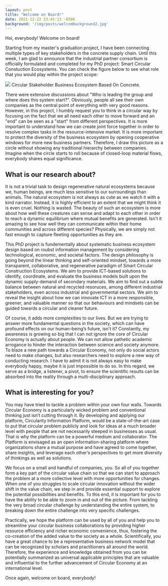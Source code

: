 ```yaml
---
layout: post
title: "Welcome on Board!"
date: 2021-12-22 23:45:13 -0500
background: '/img/posts/welcomBackground2.jpg'
---
```


<p>Hoi, everybody! Welcome on board!</p>

<p>Starting from my master's graduation project, I have been connecting multiple types of key stakeholders in the concrete supply chain. Until this week, I am glad to announce that the industrial partner consortium is officially formulated and completed for my PhD project: Smart Circular Constuction Ecosystems. You can check the figure below to see what role that you would play within the project scope:</p>

<img class="img-fluid" src="https://raw.githubusercontent.com/Yifei-Yu-UTwente/SCCE/master/img/posts/Welcome.png">
<span class="caption text-muted">Circular Stakeholder Business Ecosystem Based On Concrete.</span>

<p>There were extensive discussions about "Who is leading the group and where does this system start?". Obviously, people all see their own companies as the central point of everything with very good reasons. However, in this project, I humbly request you to think in a circular way by focusing on the fact that we all need each other to move forward and an "end" can be seen as a "start" from different perspectives. It is more important to understand how we can create joint force together in order to resolve complex tasks in the resource-intensive market. It is more important to protect the diversity of the business ecosystem by opening cooperative windows for more new business partners. Therefore, I draw this picture as a circle without showing any traditional hierarchy between companies. Imagine when the circle starts to roll because of closed-loop material flows, everybody shares equal significance.</p>

<h2 class="section-heading">What is our research about?</h2>

<p>It is not a trivial task to design regenerative natural ecosystems because we, human beings, are much less sensitive to our surroundings than animals. The natural ecosystem is not always as cute as we watch it with a kind narrator. Instead, it is highly efficient to an extent that we might think it is even cruel. Nothing is wasted. The beauty of such an ecosystem is more about how well these creatures can sense and adapt to each other in order to reach a dynamic equilibrium where mutual benefits are generated. Isn't it amazing to see how well they can communicate within their home communities and across different species? Physically, we are simply not fast enough to capture fleeting opportunities as they are.</p>

<p>This PhD project is fundementally about systematic business ecosystem design based on roubst information management by considering technological, economic, and societal factors. The design philosophy is going beyond the linear thinking and self-oriented mindset, towards a more transparent, collaborative, and regenerative paradigm of Smart Circular Construction Ecosystems. We aim to provide ICT-based solutions to identify, coordinate, and evaluate the business models built upon the dynamic supply-demand of secondary materials. We aim to find out a subtle balance between natural and recycled resoruces, among different industrial stakeholders, even across industrial and governmental sectors. We aim to reveal the insight about how we can innovate ICT in a more responsible, greener, and valuable manner so that our behaviours and mindsets can be guided towards a circular and cleaner future.</p>

<p>Of course, it adds more complexities to our lives. But we are trying to answer more fundamental questions in the society, which can have profound effects on our human-being’s future, isn't it? Constantly, my awareness is growing so big that I can not ignore the core of Circular Economy is actually about people. We can not allow pathetic academic arrogance to hinder the interaction between science and society anymore. To blaze a new path towards a Circular Economy, not only do social actors need to make changes, but also researchers need to explore a new way of conducting research. I have to admit it is not always easy to make everybody happy, maybe it is just impossible to do so. In this regard, we serve as a bridge, a listener, a pivot, to ensure the scientific results can be absorbed into the reality through a multi-disciplinary approach.</p>

<h2 class="section-heading">What is interesting for you?</h2>

<p>You may have tried to tackle a problem within your own four walls. Towards Circular Economy is a particularly wicked problem and conventional thinking just isn’t cutting through it. By developing and applying our platform, Circularity Information Platform, would be a state-of-the-art case to put that circular problem publicly and look for ideas at a much broader level with people that are not necessarily steeped in businesses as usual. That is why the platform can be a powerful medium and collaborator. The Platform is envisaged as an open information-sharing platform where organizations share a mutual purpose and have agreed to come together, share insights, and leverage each other’s perspectives to get more diversity of thinkings as well as solutions.</p>

<p>We focus on a small and handful of companies, you. So all of you together form a key part of the circular value chain so that we can start to approach the problem at a more collective level with more opportunities for changes. When one of you struggles to scale circular innovation without the wider shift in the value chain, we step in and provide essential support to explore the potential possibilities and benefits. To this end, it is important for you to have the ability to be able to zoom in and out of the picture. From tackling the very broad circular challenge by understanding the entire system, to breaking down the entire challenge into very specific challenges.</p>
  
<p>Practically, we hope the platform can be used by all of you and help you to streamline your circular business collaborations by providing higher resource efficiency and richer economic convenience, thus, fostering the co-creation of the added value to the society as a whole. Scientifically, you have a great chance to be a representative business network model that can be recognized by scholars and practitioners all around the world. Therefore, the experience and knowledge obtained from you can be potentially summarized as universal applicable principles that are valuable and influential to the further advancement of Circular Economy at an international level.</p>
  
<p>Once again, welcome on board, everybody!</p>
